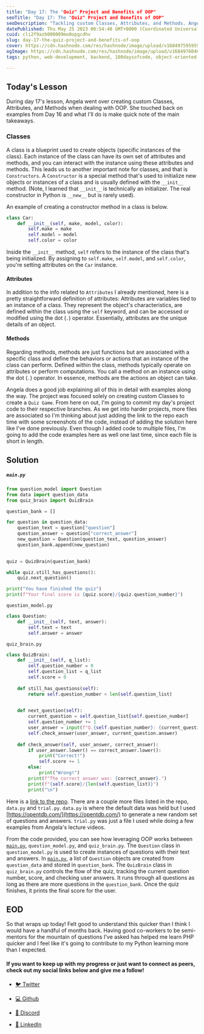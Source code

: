 ```yaml
---
title: "Day 17: The "Quiz" Project and Benefits of OOP"
seoTitle: "Day 17: The "Quiz" Project and Benefits of OOP"
seoDescription: "Tackling custom Classes, Attributes, and Methods. Angela went over creating custom Classes, Attributes, and Methods when dealing with OOP."
datePublished: Thu May 25 2023 00:54:48 GMT+0000 (Coordinated Universal Time)
cuid: cli2f9azb000009mo0opgcdhv
slug: day-17-the-quiz-project-and-benefits-of-oop
cover: https://cdn.hashnode.com/res/hashnode/image/upload/v1684975959596/fcd94602-f8ed-454e-b4f0-1157a61b92eb.png
ogImage: https://cdn.hashnode.com/res/hashnode/image/upload/v1684976046583/66890421-bfa7-49da-b374-0211ebfb09e8.png
tags: python, web-development, backend, 100daysofcode, object-oriented-programming

---
```


## Today's Lesson

During day 17's lesson, Angela went over creating custom Classes, Attributes, and Methods when dealing with OOP. She touched back on examples from Day 16 and what I'll do is make quick note of the main takeaways.

### Classes

A class is a blueprint used to create objects (specific instances of the class). Each instance of the class can have its own set of attributes and methods, and you can interact with the instance using these attributes and methods. This leads us to another important note for classes, and that is `Constructors`. A `Constructor` is a special method that's used to initialize new objects or instances of a class and is usually defined with the `__init__` method. (Note, I learned that `__init__` is technically an initializer. The real constructor in Python is `__new__` but is rarely used).

An example of creating a constructor method in a class is below.

```python
class Car:
    def __init__(self, make, model, color):
        self.make = make
        self.model = model
        self.color = color
```

Inside the `__init__` method, `self` refers to the instance of the class that's being initialized. By assigning to `self.make`, `self.model`, and `self.color`, you're setting attributes on the `Car` instance.

#### Attributes

In addition to the info related to `Attributes` I already mentioned, here is a pretty straightforward definition of attributes: Attributes are variables tied to an instance of a class. They represent the object's characteristics, are defined within the class using the `self` keyword, and can be accessed or modified using the dot (`.`) operator. Essentially, attributes are the unique details of an object.

#### Methods

Regarding methods, methods are just functions but are associated with a specific class and define the behaviors or actions that an instance of the class can perform. Defined within the class, methods typically operate on attributes or perform computations. You call a method on an instance using the dot (`.`) operator. In essence, methods are the actions an object can take.

Angela does a good job explaining all of this in detail with examples along the way. The project was focused solely on creating custom Classes to create a `Quiz Game`. From here on out, I'm going to commit my day's project code to their respective branches. As we get into harder projects, more files are associated so I'm thinking about just adding the link to the repo each time with some screenshots of the code, instead of adding the solution here like I've done previously. Even though I added code to multiple files, I'm going to add the code examples here as well one last time, since each file is short in length.

## Solution

##### `main.py`

```python
from question_model import Question
from data import question_data
from quiz_brain import QuizBrain

question_bank = []

for question in question_data:
    question_text = question["question"]
    question_answer = question["correct_answer"]
    new_question = Question(question_text, question_answer)
    question_bank.append(new_question)
    

quiz = QuizBrain(question_bank)

while quiz.still_has_questions():
    quiz.next_question()

print("You have finished the quiz")
print(f"Your final score is {quiz.score}/{quiz.question_number}")
```

`question_model.py`

```python
class Question:
    def __init__(self, text, answer):
        self.text = text
        self.answer = answer
```

`quiz_brain.py`

```python
class QuizBrain:
    def __init__(self, q_list):
        self.question_number = 0
        self.question_list = q_list
        self.score = 0
        
    def still_has_questions(self):
        return self.question_number < len(self.question_list)

        
    def next_question(self):
        current_question = self.question_list[self.question_number]
        self.question_number += 1
        user_answer = input(f"Q.{self.question_number}: {current_question.text} (True/False): ")
        self.check_answer(user_answer, current_question.answer)
        
    def check_answer(self, user_answer, correct_answer):
        if user_answer.lower() == correct_answer.lower():
            print("Correct!")
            self.score += 1
        else:
            print("Wrong!")
        print(f"The correct answer was: {correct_answer}.")
        print(f"{self.score}/{len(self.question_list)}")
        print("\n")
```

Here is a [link to the repo](https://github.com/kdleonard93/100-Days-Of-Code_Python/tree/day-17/day-17). There are a couple more files listed in the repo, `data.py` and `trial.py`. `data.py` is where the default data was held but I used [https://opentdb.com/](https://opentdb.com/) to generate a new random set of questions and answers. `trial.py` was just a file I used while doing a few examples from Angela's lecture videos.

From the code provided, you can see how leveraging OOP works between [`main.py`](http://main.py), `question_model.py`, and `quiz_brain.py`. The `Question` class in `question_model.py` is used to create instances of questions with their text and answers. In [`main.py`](http://main.py), a list of `Question` objects are created from `question_data` and stored in `question_bank`. The `QuizBrain` class in `quiz_brain.py` controls the flow of the quiz, tracking the current question number, score, and checking user answers. It runs through all questions as long as there are more questions in the `question_bank`. Once the quiz finishes, it prints the final score for the user.

## EOD

So that wraps up today! Felt good to understand this quicker than I think I would have a handful of months back. Having good co-workers to be semi-mentors for the mountain of questions I've asked has helped me learn PHP quicker and I feel like it's going to contribute to my Python learning more than I expected.

#### If you want to keep up with my progress or just want to connect as peers, check out my social links below and give me a follow!

* [🐦 Twitter](https://twitter.com/RingoMandingo93)
    
* [💻 Github](https://github.com/kdleonard93)
    
* [👾 Discord](https://discord.com/users/407639833146818570)
    
* [👔 LinkedIn](https://www.linkedin.com/in/kyle-leonard93/)